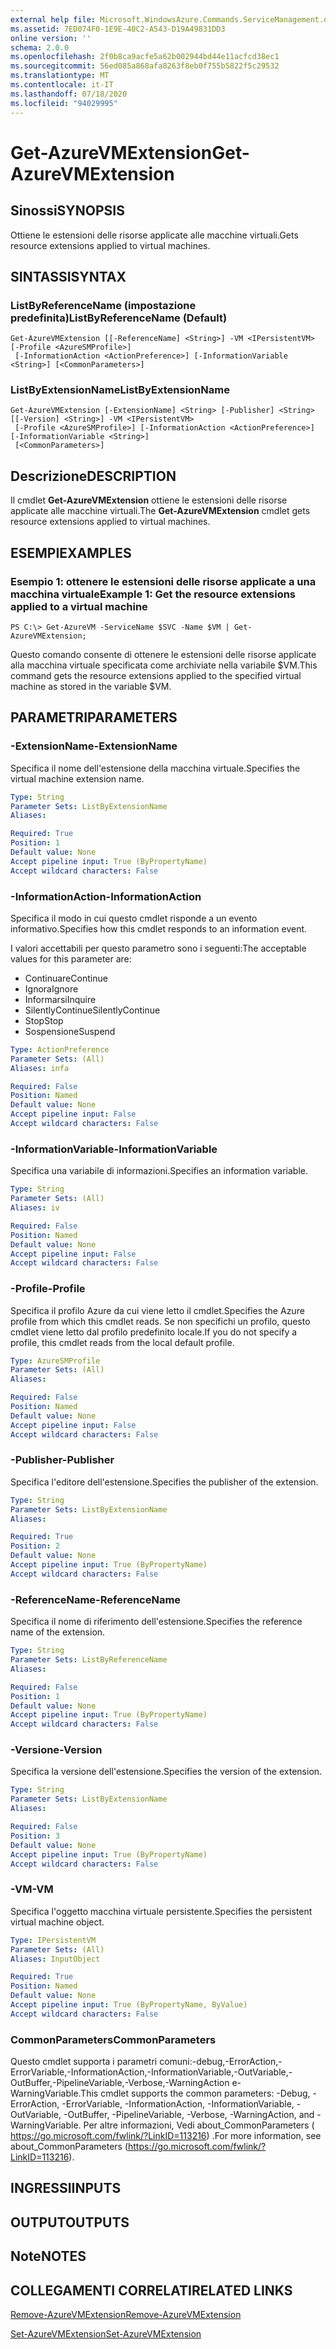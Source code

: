 ```yaml
---
external help file: Microsoft.WindowsAzure.Commands.ServiceManagement.dll-Help.xml
ms.assetid: 7ED074F0-1E9E-40C2-A543-D19A49831DD3
online version: ''
schema: 2.0.0
ms.openlocfilehash: 2f0b8ca9acfe5a62b002944bd44e11acfcd38ec1
ms.sourcegitcommit: 56ed085a868afa8263f8eb0f755b5822f5c29532
ms.translationtype: MT
ms.contentlocale: it-IT
ms.lasthandoff: 07/18/2020
ms.locfileid: "94029995"
---
```

# <span data-ttu-id="b9e0f-101">Get-AzureVMExtension</span><span class="sxs-lookup"><span data-stu-id="b9e0f-101">Get-AzureVMExtension</span></span>

## <span data-ttu-id="b9e0f-102">Sinossi</span><span class="sxs-lookup"><span data-stu-id="b9e0f-102">SYNOPSIS</span></span>
<span data-ttu-id="b9e0f-103">Ottiene le estensioni delle risorse applicate alle macchine virtuali.</span><span class="sxs-lookup"><span data-stu-id="b9e0f-103">Gets resource extensions applied to virtual machines.</span></span>

## <span data-ttu-id="b9e0f-104">SINTASSI</span><span class="sxs-lookup"><span data-stu-id="b9e0f-104">SYNTAX</span></span>

### <span data-ttu-id="b9e0f-105">ListByReferenceName (impostazione predefinita)</span><span class="sxs-lookup"><span data-stu-id="b9e0f-105">ListByReferenceName (Default)</span></span>
```
Get-AzureVMExtension [[-ReferenceName] <String>] -VM <IPersistentVM> [-Profile <AzureSMProfile>]
 [-InformationAction <ActionPreference>] [-InformationVariable <String>] [<CommonParameters>]
```

### <span data-ttu-id="b9e0f-106">ListByExtensionName</span><span class="sxs-lookup"><span data-stu-id="b9e0f-106">ListByExtensionName</span></span>
```
Get-AzureVMExtension [-ExtensionName] <String> [-Publisher] <String> [[-Version] <String>] -VM <IPersistentVM>
 [-Profile <AzureSMProfile>] [-InformationAction <ActionPreference>] [-InformationVariable <String>]
 [<CommonParameters>]
```

## <span data-ttu-id="b9e0f-107">Descrizione</span><span class="sxs-lookup"><span data-stu-id="b9e0f-107">DESCRIPTION</span></span>
<span data-ttu-id="b9e0f-108">Il cmdlet **Get-AzureVMExtension** ottiene le estensioni delle risorse applicate alle macchine virtuali.</span><span class="sxs-lookup"><span data-stu-id="b9e0f-108">The **Get-AzureVMExtension** cmdlet gets resource extensions applied to virtual machines.</span></span>

## <span data-ttu-id="b9e0f-109">ESEMPI</span><span class="sxs-lookup"><span data-stu-id="b9e0f-109">EXAMPLES</span></span>

### <span data-ttu-id="b9e0f-110">Esempio 1: ottenere le estensioni delle risorse applicate a una macchina virtuale</span><span class="sxs-lookup"><span data-stu-id="b9e0f-110">Example 1: Get the resource extensions applied to a virtual machine</span></span>
```
PS C:\> Get-AzureVM -ServiceName $SVC -Name $VM | Get-AzureVMExtension;
```

<span data-ttu-id="b9e0f-111">Questo comando consente di ottenere le estensioni delle risorse applicate alla macchina virtuale specificata come archiviate nella variabile $VM.</span><span class="sxs-lookup"><span data-stu-id="b9e0f-111">This command gets the resource extensions applied to the specified virtual machine as stored in the variable $VM.</span></span>

## <span data-ttu-id="b9e0f-112">PARAMETRI</span><span class="sxs-lookup"><span data-stu-id="b9e0f-112">PARAMETERS</span></span>

### <span data-ttu-id="b9e0f-113">-ExtensionName</span><span class="sxs-lookup"><span data-stu-id="b9e0f-113">-ExtensionName</span></span>
<span data-ttu-id="b9e0f-114">Specifica il nome dell'estensione della macchina virtuale.</span><span class="sxs-lookup"><span data-stu-id="b9e0f-114">Specifies the virtual machine extension name.</span></span>

```yaml
Type: String
Parameter Sets: ListByExtensionName
Aliases: 

Required: True
Position: 1
Default value: None
Accept pipeline input: True (ByPropertyName)
Accept wildcard characters: False
```

### <span data-ttu-id="b9e0f-115">-InformationAction</span><span class="sxs-lookup"><span data-stu-id="b9e0f-115">-InformationAction</span></span>
<span data-ttu-id="b9e0f-116">Specifica il modo in cui questo cmdlet risponde a un evento informativo.</span><span class="sxs-lookup"><span data-stu-id="b9e0f-116">Specifies how this cmdlet responds to an information event.</span></span>

<span data-ttu-id="b9e0f-117">I valori accettabili per questo parametro sono i seguenti:</span><span class="sxs-lookup"><span data-stu-id="b9e0f-117">The acceptable values for this parameter are:</span></span>

- <span data-ttu-id="b9e0f-118">Continuare</span><span class="sxs-lookup"><span data-stu-id="b9e0f-118">Continue</span></span>
- <span data-ttu-id="b9e0f-119">Ignora</span><span class="sxs-lookup"><span data-stu-id="b9e0f-119">Ignore</span></span>
- <span data-ttu-id="b9e0f-120">Informarsi</span><span class="sxs-lookup"><span data-stu-id="b9e0f-120">Inquire</span></span>
- <span data-ttu-id="b9e0f-121">SilentlyContinue</span><span class="sxs-lookup"><span data-stu-id="b9e0f-121">SilentlyContinue</span></span>
- <span data-ttu-id="b9e0f-122">Stop</span><span class="sxs-lookup"><span data-stu-id="b9e0f-122">Stop</span></span>
- <span data-ttu-id="b9e0f-123">Sospensione</span><span class="sxs-lookup"><span data-stu-id="b9e0f-123">Suspend</span></span>

```yaml
Type: ActionPreference
Parameter Sets: (All)
Aliases: infa

Required: False
Position: Named
Default value: None
Accept pipeline input: False
Accept wildcard characters: False
```

### <span data-ttu-id="b9e0f-124">-InformationVariable</span><span class="sxs-lookup"><span data-stu-id="b9e0f-124">-InformationVariable</span></span>
<span data-ttu-id="b9e0f-125">Specifica una variabile di informazioni.</span><span class="sxs-lookup"><span data-stu-id="b9e0f-125">Specifies an information variable.</span></span>

```yaml
Type: String
Parameter Sets: (All)
Aliases: iv

Required: False
Position: Named
Default value: None
Accept pipeline input: False
Accept wildcard characters: False
```

### <span data-ttu-id="b9e0f-126">-Profile</span><span class="sxs-lookup"><span data-stu-id="b9e0f-126">-Profile</span></span>
<span data-ttu-id="b9e0f-127">Specifica il profilo Azure da cui viene letto il cmdlet.</span><span class="sxs-lookup"><span data-stu-id="b9e0f-127">Specifies the Azure profile from which this cmdlet reads.</span></span>
<span data-ttu-id="b9e0f-128">Se non specifichi un profilo, questo cmdlet viene letto dal profilo predefinito locale.</span><span class="sxs-lookup"><span data-stu-id="b9e0f-128">If you do not specify a profile, this cmdlet reads from the local default profile.</span></span>

```yaml
Type: AzureSMProfile
Parameter Sets: (All)
Aliases: 

Required: False
Position: Named
Default value: None
Accept pipeline input: False
Accept wildcard characters: False
```

### <span data-ttu-id="b9e0f-129">-Publisher</span><span class="sxs-lookup"><span data-stu-id="b9e0f-129">-Publisher</span></span>
<span data-ttu-id="b9e0f-130">Specifica l'editore dell'estensione.</span><span class="sxs-lookup"><span data-stu-id="b9e0f-130">Specifies the publisher of the extension.</span></span>

```yaml
Type: String
Parameter Sets: ListByExtensionName
Aliases: 

Required: True
Position: 2
Default value: None
Accept pipeline input: True (ByPropertyName)
Accept wildcard characters: False
```

### <span data-ttu-id="b9e0f-131">-ReferenceName</span><span class="sxs-lookup"><span data-stu-id="b9e0f-131">-ReferenceName</span></span>
<span data-ttu-id="b9e0f-132">Specifica il nome di riferimento dell'estensione.</span><span class="sxs-lookup"><span data-stu-id="b9e0f-132">Specifies the reference name of the extension.</span></span>

```yaml
Type: String
Parameter Sets: ListByReferenceName
Aliases: 

Required: False
Position: 1
Default value: None
Accept pipeline input: True (ByPropertyName)
Accept wildcard characters: False
```

### <span data-ttu-id="b9e0f-133">-Versione</span><span class="sxs-lookup"><span data-stu-id="b9e0f-133">-Version</span></span>
<span data-ttu-id="b9e0f-134">Specifica la versione dell'estensione.</span><span class="sxs-lookup"><span data-stu-id="b9e0f-134">Specifies the version of the extension.</span></span>

```yaml
Type: String
Parameter Sets: ListByExtensionName
Aliases: 

Required: False
Position: 3
Default value: None
Accept pipeline input: True (ByPropertyName)
Accept wildcard characters: False
```

### <span data-ttu-id="b9e0f-135">-VM</span><span class="sxs-lookup"><span data-stu-id="b9e0f-135">-VM</span></span>
<span data-ttu-id="b9e0f-136">Specifica l'oggetto macchina virtuale persistente.</span><span class="sxs-lookup"><span data-stu-id="b9e0f-136">Specifies the persistent virtual machine object.</span></span>

```yaml
Type: IPersistentVM
Parameter Sets: (All)
Aliases: InputObject

Required: True
Position: Named
Default value: None
Accept pipeline input: True (ByPropertyName, ByValue)
Accept wildcard characters: False
```

### <span data-ttu-id="b9e0f-137">CommonParameters</span><span class="sxs-lookup"><span data-stu-id="b9e0f-137">CommonParameters</span></span>
<span data-ttu-id="b9e0f-138">Questo cmdlet supporta i parametri comuni:-debug,-ErrorAction,-ErrorVariable,-InformationAction,-InformationVariable,-OutVariable,-OutBuffer,-PipelineVariable,-Verbose,-WarningAction e-WarningVariable.</span><span class="sxs-lookup"><span data-stu-id="b9e0f-138">This cmdlet supports the common parameters: -Debug, -ErrorAction, -ErrorVariable, -InformationAction, -InformationVariable, -OutVariable, -OutBuffer, -PipelineVariable, -Verbose, -WarningAction, and -WarningVariable.</span></span> <span data-ttu-id="b9e0f-139">Per altre informazioni, Vedi about_CommonParameters ( https://go.microsoft.com/fwlink/?LinkID=113216) .</span><span class="sxs-lookup"><span data-stu-id="b9e0f-139">For more information, see about_CommonParameters (https://go.microsoft.com/fwlink/?LinkID=113216).</span></span>

## <span data-ttu-id="b9e0f-140">INGRESSI</span><span class="sxs-lookup"><span data-stu-id="b9e0f-140">INPUTS</span></span>

## <span data-ttu-id="b9e0f-141">OUTPUT</span><span class="sxs-lookup"><span data-stu-id="b9e0f-141">OUTPUTS</span></span>

## <span data-ttu-id="b9e0f-142">Note</span><span class="sxs-lookup"><span data-stu-id="b9e0f-142">NOTES</span></span>

## <span data-ttu-id="b9e0f-143">COLLEGAMENTI CORRELATI</span><span class="sxs-lookup"><span data-stu-id="b9e0f-143">RELATED LINKS</span></span>

[<span data-ttu-id="b9e0f-144">Remove-AzureVMExtension</span><span class="sxs-lookup"><span data-stu-id="b9e0f-144">Remove-AzureVMExtension</span></span>](./Remove-AzureVMExtension.md)

[<span data-ttu-id="b9e0f-145">Set-AzureVMExtension</span><span class="sxs-lookup"><span data-stu-id="b9e0f-145">Set-AzureVMExtension</span></span>](./Set-AzureVMExtension.md)


